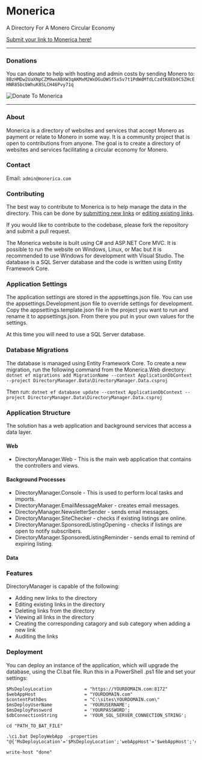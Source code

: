 # Monerica

A Directory For A Monero Circular Economy

[Submit your link to Monerica here!](https://app.monerica.com/submit)

--------------

### Donations

You can donate to help with hosting and admin costs by sending Monero to: `8BzHMDw2UaXNpCZM9wxABXW3qAKMxM2WxDGuDWSf5x5v7t1PdWdMfdLCzdtK8Eb9C5ZHcEHNR85bcbWhuK8SLCH46Pvy71q`

![Donate To Monerica](https://user-images.githubusercontent.com/108239499/232602369-831b5fea-de63-4de2-8985-0aa8bb304111.png)

--------------
### About

Monerica is a directory of websites and services that accept Monero as payment or relate to Monero in some way.
It is a community project that is open to contributions from anyone. 
The goal is to create a directory of websites and services facilitating a circular economy for Monero.

### Contact

Email: `admin@monerica.com`

### Contributing

The best way to contribute to Monerica is to help manage the data in the directory.
This can be done by [submitting new links](https://app.monerica.com/submit) or [editing existing links](https://app.monerica.com/submission/findexisting).

If you would like to contribute to the codebase, please fork the repository and submit a pull request.

The Monerica website is built using C# and ASP.NET Core MVC. 
It is possible to run the website on Windows, Linux, or Mac but it is recommended to use Windows for development with Visual Studio.
The database is a SQL Server database and the code is written using Entity Framework Core.

### Application Settings

The application settings are stored in the appsettings.json file. 
You can use the appsettings.Development.json file to override settings for development.
Copy the appsettings.template.json file in the project you want to run and rename it to appsettings.json.
From there you put in your own values for the settings.

At this time you will need to use a SQL Server database.

### Database Migrations

The database is managed using Entity Framework Core.
To create a new migration, run the following command from the Monerica.Web directory:
`dotnet ef migrations add MigrationName --context ApplicationDbContext --project DirectoryManager.Data\DirectoryManager.Data.csproj`

Then run:
`dotnet ef database update --context ApplicationDbContext --project DirectoryManager.Data\DirectoryManager.Data.csproj`

### Application Structure

The solution has a web application and background services that access a data layer.

#### Web
- DirectoryManager.Web - This is the main web application that contains the controllers and views.

#### Background Processes

- DirectoryManager.Console - This is used to perform local tasks and imports.
- DirectoryManager.EmailMessageMaker - creates email messages.
- DirectoryManager.NewsletterSender - sends email messages.
- DirectoryManager.SiteChecker - checks if existing listings are online.
- DirectoryManager.SponsoredListingOpening - checks if listings are open to notify subscribers.
- DirectoryManager.SponsoredListingReminder - sends email to remind of expiring listing.

#### Data

### Features

DirectoryManager is capable of the following:
- Adding new links to the directory
- Editing existing links in the directory
- Deleting links from the directory
- Viewing all links in the directory
- Creating the corresponding catagory and sub category when adding a new link
- Auditing the links

### Deployment

You can deploy an instance of the application, which will upgrade the database, using the CI.bat file. Run this in a PowerShell .ps1 file and set your settings:

```
$MsDeployLocation            = "https://YOURDOMAIN.com:8172"
$webAppHost                  = "YOURDOMAIN.com"
$contentPathDes              = "C:\sites\YOURDOMAIN.com\"
$msDeployUserName            = 'YOURUSERNAME';
$msDeployPassword            = 'YOURPASSWORD';
$dbConnectionString          = 'YOUR_SQL_SERVER_CONNECTION_STRING';

cd "PATH_TO_BAT_FILE"

.\ci.bat DeployWebApp  -properties "@{'MsDeployLocation'='$MsDeployLocation';'webAppHost'='$webAppHost';'contentPathDes'='$contentPathDes';'msDeployUserName'='$msDeployUserName';'msDeployPassword'='$msDeployPassword';'dbConnectionString'='$dbConnectionString';}"

write-host "done"
```



